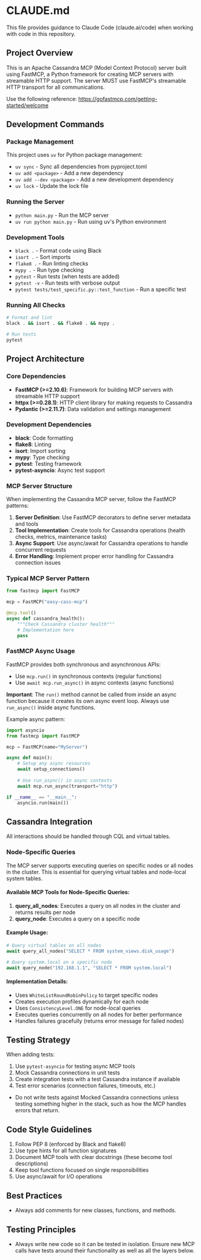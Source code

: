 # CLAUDE.md

This file provides guidance to Claude Code (claude.ai/code) when working with code in this repository.

## Project Overview

This is an Apache Cassandra MCP (Model Context Protocol) server built using FastMCP, a Python framework for creating MCP servers with streamable HTTP support. The server MUST use FastMCP's streamable HTTP transport for all communications.

Use the following reference: https://gofastmcp.com/getting-started/welcome

## Development Commands

### Package Management
This project uses `uv` for Python package management:
- `uv sync` - Sync all dependencies from pyproject.toml
- `uv add <package>` - Add a new dependency
- `uv add --dev <package>` - Add a new development dependency
- `uv lock` - Update the lock file

### Running the Server
- `python main.py` - Run the MCP server
- `uv run python main.py` - Run using uv's Python environment

### Development Tools
- `black .` - Format code using Black
- `isort .` - Sort imports
- `flake8 .` - Run linting checks
- `mypy .` - Run type checking
- `pytest` - Run tests (when tests are added)
- `pytest -v` - Run tests with verbose output
- `pytest tests/test_specific.py::test_function` - Run a specific test

### Running All Checks
```bash
# Format and lint
black . && isort . && flake8 . && mypy .

# Run tests
pytest
```

## Project Architecture

### Core Dependencies
- **FastMCP (>=2.10.6)**: Framework for building MCP servers with streamable HTTP support
- **httpx (>=0.28.1)**: HTTP client library for making requests to Cassandra
- **Pydantic (>=2.11.7)**: Data validation and settings management

### Development Dependencies
- **black**: Code formatting
- **flake8**: Linting
- **isort**: Import sorting
- **mypy**: Type checking
- **pytest**: Testing framework
- **pytest-asyncio**: Async test support

### MCP Server Structure
When implementing the Cassandra MCP server, follow the FastMCP patterns:

1. **Server Definition**: Use FastMCP decorators to define server metadata and tools
2. **Tool Implementation**: Create tools for Cassandra operations (health checks, metrics, maintenance tasks)
3. **Async Support**: Use async/await for Cassandra operations to handle concurrent requests
4. **Error Handling**: Implement proper error handling for Cassandra connection issues

### Typical MCP Server Pattern
```python
from fastmcp import FastMCP

mcp = FastMCP("easy-cass-mcp")

@mcp.tool()
async def cassandra_health():
    """Check Cassandra cluster health"""
    # Implementation here
    pass
```

### FastMCP Async Usage
FastMCP provides both synchronous and asynchronous APIs:
- Use `mcp.run()` in synchronous contexts (regular functions)
- Use `await mcp.run_async()` in async contexts (async functions)

**Important**: The `run()` method cannot be called from inside an async function because it creates its own async event loop. Always use `run_async()` inside async functions.

Example async pattern:
```python
import asyncio
from fastmcp import FastMCP

mcp = FastMCP(name="MyServer")

async def main():
    # Setup any async resources
    await setup_connections()
    
    # Use run_async() in async contexts
    await mcp.run_async(transport="http")

if __name__ == "__main__":
    asyncio.run(main())
```

## Cassandra Integration 

All interactions should be handled through CQL and virtual tables.

### Node-Specific Queries

The MCP server supports executing queries on specific nodes or all nodes in the cluster. This is essential for querying virtual tables and node-local system tables.

#### Available MCP Tools for Node-Specific Queries:
1. **query_all_nodes**: Executes a query on all nodes in the cluster and returns results per node
2. **query_node**: Executes a query on a specific node

#### Example Usage:
```python
# Query virtual tables on all nodes
await query_all_nodes("SELECT * FROM system_views.disk_usage")

# Query system.local on a specific node
await query_node("192.168.1.1", "SELECT * FROM system.local")
```

#### Implementation Details:
- Uses `WhiteListRoundRobinPolicy` to target specific nodes
- Creates execution profiles dynamically for each node
- Uses `ConsistencyLevel.ONE` for node-local queries
- Executes queries concurrently on all nodes for better performance
- Handles failures gracefully (returns error message for failed nodes)

## Testing Strategy

When adding tests:
1. Use `pytest-asyncio` for testing async MCP tools
2. Mock Cassandra connections in unit tests
3. Create integration tests with a test Cassandra instance if available
4. Test error scenarios (connection failures, timeouts, etc.)

- Do not write tests against Mocked Cassandra connections unless testing something higher in the stack, such as how the MCP handles errors that return. 

## Code Style Guidelines

1. Follow PEP 8 (enforced by Black and flake8)
2. Use type hints for all function signatures
3. Document MCP tools with clear docstrings (these become tool descriptions)
4. Keep tool functions focused on single responsibilities
5. Use async/await for I/O operations

## Best Practices
- Always add comments for new classes, functions, and methods.

## Testing Principles
- Always write new code so it can be tested in isolation.  Ensure new MCP calls have tests around their functionality as well as all the layers below.